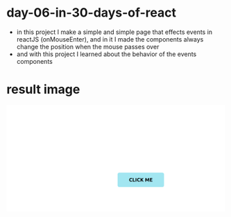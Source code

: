# day-06-in-30-days-of-react 

- in this project I make a simple and simple page that effects events in reactJS (onMouseEnter), and in it I made the components always change the position when the mouse passes over
- and with this project I learned about the behavior of the events components

# result image  

![](site.png)
